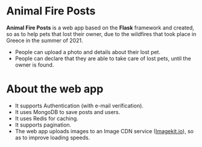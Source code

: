 # Animal Fire Posts

**Animal Fire Posts** is a web app based on the **Flask** framework and created, so as to help pets that lost their owner, due to the wildfires that took place in Greece in the summer of 2021.

 - People can upload a photo and details about their lost pet.
 - People can declare that they are able to take care of lost pets, until the owner is found.
 


# About the web app
 - It supports Authentication (with e-mail verification).
 - It uses MongoDB to save posts and users.
 - It uses Redis for caching.
 - It supports pagination.
 - The web app uploads images to an Image CDN service ([Imagekit.io](https://imagekit.io/)), so as to improve loading speeds.
